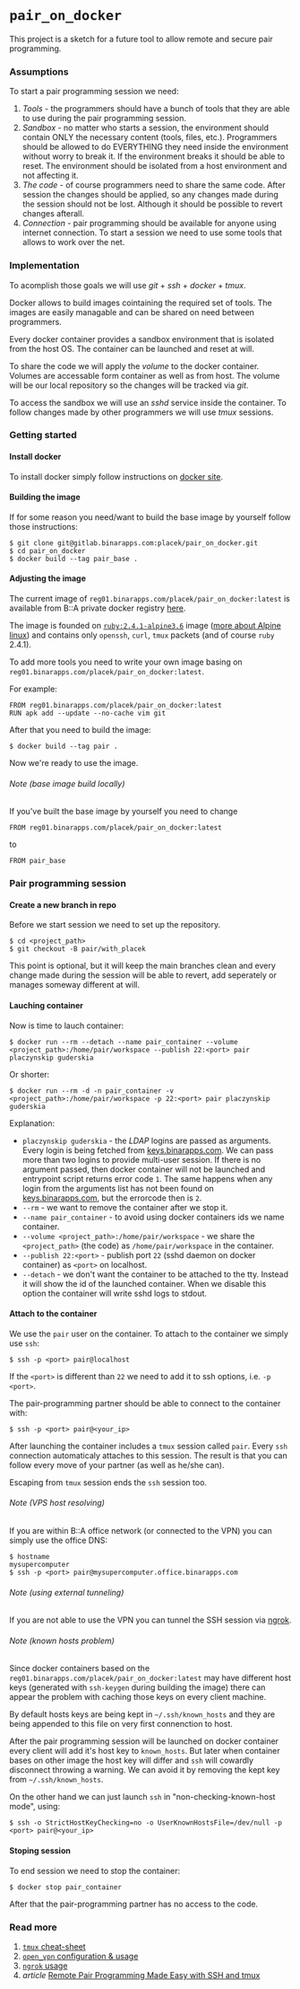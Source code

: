 # `pair_on_docker`

This project is a sketch for a future tool to allow remote and secure pair programming.

### Assumptions

To start a pair programming session we need:

1. *Tools* - the programmers should have a bunch of tools that they are able to use during the pair programming session.
2. *Sandbox* - no matter who starts a session, the environment should contain ONLY the necessary content (tools, files, etc.). Programmers should be allowed to do EVERYTHING they need inside the environment without worry to break it. If the environment breaks it should be able to reset. The environment should be isolated from a host environment and not affecting it.
3. *The code* - of course programmers need to share the same code. After session the changes should be applied, so any changes made during the session should not be lost. Although it should be possible to revert changes afterall.
4. *Connection* - pair programming should be available for anyone using internet connection. To start a session we need to use some tools that allows to work over the net.

### Implementation

To acomplish those goals we will use _git_ + _ssh_ + _docker_ + _tmux_.

Docker allows to build images cointaining the required set of tools. The images are easily managable and can be shared on need between programmers.

Every docker container provides a sandbox environment that is isolated from the host OS. The container can be launched and reset at will.

To share the code we will apply the _volume_ to the docker container. Volumes are accessable form container as well as from host. The volume will be our local repository so the changes will be tracked via _git_.

To access the sandbox we will use an _sshd_ service inside the container. To follow changes made by other programmers we will use _tmux_ sessions.

### Getting started

#### Install docker

To install docker simply follow instructions on [docker site](https://store.docker.com/editions/community/docker-ce-desktop-mac?tab=description).

#### Building the image

If for some reason you need/want to build the base image by yourself follow those instructions:

    $ git clone git@gitlab.binarapps.com:placek/pair_on_docker.git
    $ cd pair_on_docker
    $ docker build --tag pair_base .

#### Adjusting the image

The current image of `reg01.binarapps.com/placek/pair_on_docker:latest` is available from B::A private docker registry [here](http://reg01.binarapps.com/repo/tags/placek%252Fpair_on_docker).

The image is founded on [`ruby:2.4.1-alpine3.6`](https://hub.docker.com/_/ruby/) image ([more about Alpine linux](https://alpinelinux.org)) and contains only `openssh`, `curl`, `tmux` packets (and of course `ruby` 2.4.1).

To add more tools you need to write your own image basing on `reg01.binarapps.com/placek/pair_on_docker:latest`.

For example:

```docker
FROM reg01.binarapps.com/placek/pair_on_docker:latest
RUN apk add --update --no-cache vim git
```

After that you need to build the image:

    $ docker build --tag pair .

Now we're ready to use the image.

###### Note (base image build locally)

If you've built the base image by yourself you need to change

```docker
FROM reg01.binarapps.com/placek/pair_on_docker:latest
```

to
```docker
FROM pair_base
```

### Pair programming session

#### Create a new branch in repo

Before we start session we need to set up the repository.

    $ cd <project_path>
    $ git checkout -B pair/with_placek

This point is optional, but it will keep the main branches clean and every change made during the session will be able to revert, add seperately or manages someway different at will.

#### Lauching container

Now is time to lauch container:

    $ docker run --rm --detach --name pair_container --volume <project_path>:/home/pair/workspace --publish 22:<port> pair placzynskip guderskia

Or shorter:

    $ docker run --rm -d -n pair_container -v <project_path>:/home/pair/workspace -p 22:<port> pair placzynskip guderskia

Explanation:
 * `placzynskip guderskia` - the _LDAP_ logins are passed as arguments. Every login is being fetched from [keys.binarapps.com](keys.binarapps.com). We can pass more than two logins to provide multi-user session. If there is no argument passed, then docker container will not be launched and entrypoint script returns error code `1`. The same happens when any login from the arguments list has not been found on [keys.binarapps.com](keys.binarapps.com), but the errorcode then is `2`.
 * `--rm` - we want to remove the container after we stop it.
 * `--name pair_container` - to avoid using docker containers ids we name container.
 * `--volume <project_path>:/home/pair/workspace` - we share the `<project_path>` (the code) as `/home/pair/workspace` in the container.
 * `--publish 22:<port>` - publish port `22` (sshd daemon on docker container) as `<port>` on localhost.
 * `--detach` - we don't want the container to be attached to the tty. Instead it will show the id of the launched container. When we disable this option the container will write sshd logs to stdout.

#### Attach to the container

We use the `pair` user on the container. To attach to the container we simply use `ssh`:

    $ ssh -p <port> pair@localhost

If the `<port>` is different than `22` we need to add it to ssh options, i.e. `-p <port>`.

The pair-programming partner should be able to connect to the container with:

    $ ssh -p <port> pair@<your_ip>

After launching the container includes a `tmux` session called `pair`. Every `ssh` connection automaticaly attaches to this session. The result is that you can follow every move of your partner (as well as he/she can).

Escaping from `tmux` session ends the `ssh` session too.

###### Note (VPS host resolving)

If you are within B::A office network (or connected to the VPN) you can simply use the office DNS:

    $ hostname
    mysupercomputer
    $ ssh -p <port> pair@mysupercomputer.office.binarapps.com

###### Note (using external tunneling)

If you are not able to use the VPN you can tunnel the SSH session via [ngrok](https://ngrok.com).

###### Note (known hosts problem)

Since docker containers based on the `reg01.binarapps.com/placek/pair_on_docker:latest` may have different host keys (generated with `ssh-keygen` during building the image) there can appear the problem with caching those keys on every client machine.

By default hosts keys are being kept in `~/.ssh/known_hosts` and they are being appended to this file on very first connenction to host.

After the pair programming session will be launched on docker container every client will add it's host key to `known_hosts`. But later when container bases on other image the host key will differ and `ssh` will cowardly disconnect throwing a warning. We can avoid it by removing the kept key from `~/.ssh/known_hosts`.

On the other hand we can just launch `ssh` in "non-checking-known-host mode", using:

    $ ssh -o StrictHostKeyChecking=no -o UserKnownHostsFile=/dev/null -p <port> pair@<your_ip>

#### Stoping session

To end session we need to stop the container:

    $ docker stop pair_container

After that the pair-programming partner has no access to the code.

### Read more

1. [`tmux` cheat-sheet](https://meerkat.binarapps.com/kd/guides/tmux-cheatsheet)
2. [`open_vpn` configuration & usage](https://meerkat.binarapps.com/kd/guides/openvpn)
3. [`ngrok` usage](https://ngrok.com/docs#getting-started)
4. _article_ [Remote Pair Programming Made Easy with SSH and tmux](http://hamvocke.com/blog/remote-pair-programming-with-tmux/)
